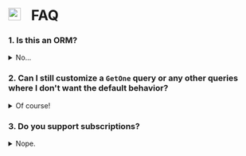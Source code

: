 # <img height="25" src="https://user-images.githubusercontent.com/10101283/66178622-8f14d480-e62b-11e9-8db7-d18cc7885fb3.png"> &ensp;FAQ

### 1. Is this an ORM?

<details>
<summary>No...</summary>

__A1 does not do any database interaction__. All database interactions go though a `DataLoader`, while A1 simply tells the data loader what it wants done. This also means that A1 does not handle database setup or teardown. You will have to create the tables and manage migrations.
    
</details>

### 2. Can I still customize a `GetOne` query or any other queries where I don't want the default behavior?

<details>
<summary>Of course!</summary>

Of course! Check out [this page]() to find out how to override any default behaviors.

</details>

### 3. Do you support subscriptions?

<details>
<summary>Nope.</summary>

There is no support for it currently, and no interest in doing so in the future.

</details>
